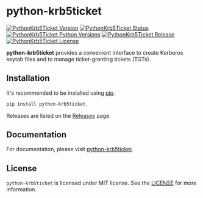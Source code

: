 # python-krb5ticket

[![PythonKrb5Ticket Version](https://img.shields.io/pypi/v/python-krb5ticket?style=for-the-badge)](https://pypi.org/project/python-krb5ticket/)
[![PythonKrb5Ticket Status](https://img.shields.io/pypi/status/python-krb5ticket?style=for-the-badge)](https://pypi.org/project/python-krb5ticket)
[![PythonKrb5Ticket Python Versions](https://img.shields.io/pypi/pyversions/python-krb5ticket?style=for-the-badge)](https://pypi.org/project/python-krb5ticket/)
[![PythonKrb5Ticket Release](https://img.shields.io/github/release/degagne/python-krb5ticket?style=for-the-badge)](https://github.com/degagne/python-krb5ticket/releases/)
[![PythonKrb5Ticket License](https://img.shields.io/github/license/degagne/python-krb5ticket?style=for-the-badge)](https://github.com/degagne/python-krb5ticket/blob/master/LICENSE)

**python-krb5ticket** provides a convenient interface to create Kerberos keytab files and to manage ticket-granting tickets (TGTs).

## Installation

It's recommended to be installed using [pip](https://pip.pypa.io/en/stable/).

```bash
pip install python-krb5ticket
```

Releases are listed on the [Releases](https://github.com/degagne/python-krb5ticket/releases) page.

## Documentation

For documentation, please visit [python-krb5ticket](https://python-krb5ticket.readthedocs.io/en/latest/index.html).

## License

`python-krb5ticket` is licensed under MIT license. See the [LICENSE](https://github.com/degagne/python-krb5ticket/blob/master/LICENSE) for more information.